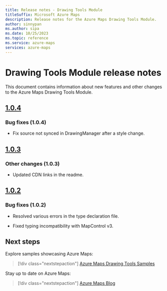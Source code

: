 ```yaml
---
title: Release notes - Drawing Tools Module
titleSuffix: Microsoft Azure Maps
description: Release notes for the Azure Maps Drawing Tools Module. 
author: sinnypan
ms.author: sipa
ms.date: 10/25/2023
ms.topic: reference
ms.service: azure-maps
services: azure-maps
---
```


# Drawing Tools Module release notes

This document contains information about new features and other changes to the Azure Maps Drawing Tools Module.

## [1.0.4]

### Bug fixes (1.0.4)

- Fix source not synced in DrawingManager after a style change.

## [1.0.3]

### Other changes (1.0.3)

- Updated CDN links in the readme.

## [1.0.2]

### Bug fixes (1.0.2)

- Resolved various errors in the type declaration file.

- Fixed typing incompatibility with MapControl v3.

## Next steps

Explore samples showcasing Azure Maps:

> [!div class="nextstepaction"]
> [Azure Maps Drawing Tools Samples]

Stay up to date on Azure Maps:

> [!div class="nextstepaction"]
> [Azure Maps Blog]


[1.0.4]: https://www.npmjs.com/package/azure-maps-drawing-tools/v/1.0.4
[1.0.3]: https://www.npmjs.com/package/azure-maps-drawing-tools/v/1.0.3
[1.0.2]: https://www.npmjs.com/package/azure-maps-drawing-tools/v/1.0.2
[Azure Maps Drawing Tools Samples]: https://samples.azuremaps.com/?search=Drawing
[Azure Maps Blog]: https://techcommunity.microsoft.com/t5/azure-maps-blog/bg-p/AzureMapsBlog
